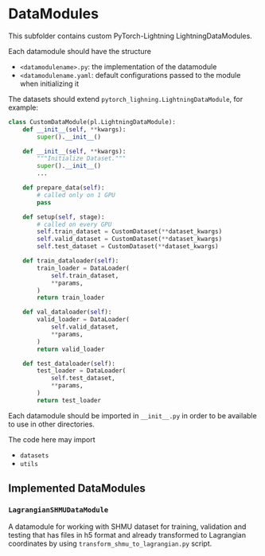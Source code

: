 # DataModules

This subfolder contains custom PyTorch-Lightning LightningDataModules.

Each datamodule should have the structure

- `<datamodulename>.py`: the implementation of the datamodule
- `<datamodulename.yaml`: default configurations passed to the module when initializing it

The datasets should extend `pytorch_lighning.LightningDataModule`, for example:

```python
class CustomDataModule(pl.LightningDataModule):
    def __init__(self, **kwargs):
        super().__init__()

    def __init__(self, **kwargs):
        """Initialize Dataset."""
        super().__init__()
        ...

    def prepare_data(self):
        # called only on 1 GPU
        pass

    def setup(self, stage):
        # called on every GPU
        self.train_dataset = CustomDataset(**dataset_kwargs)
        self.valid_dataset = CustomDataset(**dataset_kwargs)
        self.test_dataset = CustomDataset(**dataset_kwargs)

    def train_dataloader(self):
        train_loader = DataLoader(
            self.train_dataset,
            **params,
        )
        return train_loader

    def val_dataloader(self):
        valid_loader = DataLoader(
            self.valid_dataset,
            **params,
        )
        return valid_loader

    def test_dataloader(self):
        test_loader = DataLoader(
            self.test_dataset,
            **params,
        )
        return test_loader
```

Each datamodule should be imported in `__init__.py` in order to be available to use in other directories.

The code here may import

- `datasets`
- `utils`

## Implemented DataModules

### `LagrangianSHMUDataModule`
A datamodule for working with SHMU dataset for training, validation and testing that has files in h5 format and already transformed to Lagrangian coordinates by using `transform_shmu_to_lagrangian.py` script.

